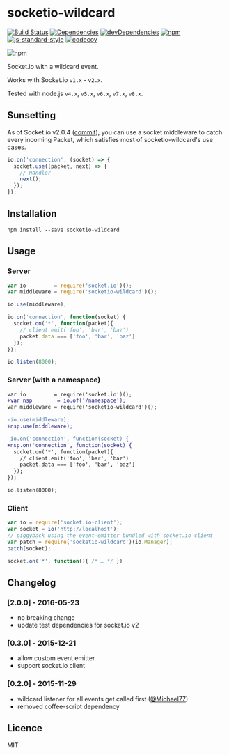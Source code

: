 socketio-wildcard
=================

[![Build Status](https://img.shields.io/travis/hden/socketio-wildcard.svg)](https://travis-ci.org/hden/socketio-wildcard)
[![Dependencies](https://img.shields.io/david/hden/socketio-wildcard.svg)](https://david-dm.org/hden/socketio-wildcard)
[![devDependencies](https://img.shields.io/david/dev/hden/socketio-wildcard.svg)](https://david-dm.org/hden/socketio-wildcard#info=devDependencies)
[![npm](https://img.shields.io/npm/dm/socketio-wildcard.svg)](https://www.npmjs.com/package/socketio-wildcard)
[![js-standard-style](https://img.shields.io/badge/code%20style-standard-brightgreen.svg)](http://standardjs.com/)
[![codecov](https://codecov.io/gh/hden/socketio-wildcard/branch/master/graph/badge.svg)](https://codecov.io/gh/hden/socketio-wildcard)

[![npm](https://nodei.co/npm-dl/socketio-wildcard.png?height=3)](https://nodei.co/npm/socketio-wildcard/)

Socket.io with a wildcard event.

Works with Socket.io `v1.x` - `v2.x`.

Tested with node.js `v4.x`, `v5.x`, `v6.x`, `v7.x`, `v8.x`.

Sunsetting
----------
As of Socket.io v2.0.4 ([commit](https://github.com/socketio/socket.io/commit/5a123beea597c9fda7b722f18343fdc2c2755e79#diff-9b2f90c89d460ee80ced18e01748824e)), you can use a socket middleware to catch every incoming Packet, which satisfies most of socketio-wildcard's use cases.

```js
io.on('connection', (socket) => {
  socket.use((packet, next) => {
    // Handler
    next();
  });
});
```

Installation
------------

    npm install --save socketio-wildcard


Usage
-----

### Server

```js
var io         = require('socket.io')();
var middleware = require('socketio-wildcard')();

io.use(middleware);

io.on('connection', function(socket) {
  socket.on('*', function(packet){
    // client.emit('foo', 'bar', 'baz')
    packet.data === ['foo', 'bar', 'baz']
  });
});

io.listen(8000);
```

### Server (with a namespace)

```diff
var io         = require('socket.io')();
+var nsp        = io.of('/namespace');
var middleware = require('socketio-wildcard')();

-io.use(middleware);
+nsp.use(middleware);

-io.on('connection', function(socket) {
+nsp.on('connection', function(socket) {
  socket.on('*', function(packet){
    // client.emit('foo', 'bar', 'baz')
    packet.data === ['foo', 'bar', 'baz']
  });
});

io.listen(8000);
```

### Client

```js
var io = require('socket.io-client');
var socket = io('http://localhost');
// piggyback using the event-emitter bundled with socket.io client
var patch = require('socketio-wildcard')(io.Manager);
patch(socket);

socket.on('*', function(){ /* … */ })
```

Changelog
---------

### [2.0.0] - 2016-05-23
- no breaking change
- update test dependencies for socket.io v2

### [0.3.0] - 2015-12-21
- allow custom event emitter
- support socket.io client

### [0.2.0] - 2015-11-29
- wildcard listener for all events get called first ([@Michael77](https://github.com/Michael77))
- removed coffee-script dependency

Licence
-------
MIT
